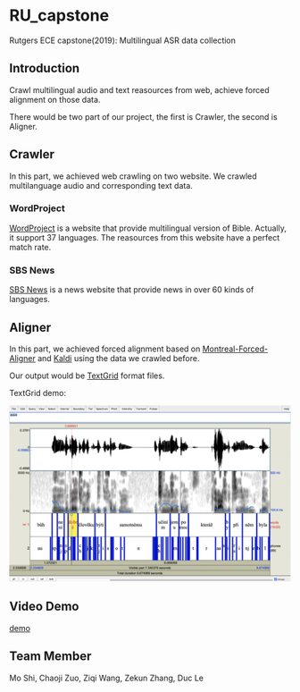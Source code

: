 # RU_capstone

Rutgers ECE capstone(2019): Multilingual ASR data collection

## Introduction

Crawl multilingual audio and text reasources from web, achieve forced alignment on those data.

There would be two part of our project, the first is Crawler, the second is Aligner.

## Crawler

In this part, we achieved web crawling on two website. We crawled multilanguage audio and corresponding text data.

### WordProject

[WordProject](https://www.wordproject.org/) is a website that provide multilingual version of Bible. Actually, it support 37 languages. The reasources from this website have a perfect match rate.

### SBS News

[SBS News](https://www.sbs.com.au/radio/) is a news website that provide news in over 60 kinds of languages.

## Aligner

In this part, we achieved forced alignment based on [Montreal-Forced-Aligner](https://github.com/MontrealCorpusTools/Montreal-Forced-Aligner) and [Kaldi](https://github.com/kaldi-asr/kaldi) using the data we crawled before.

Our output would be [TextGrid](https://en.wikipedia.org/wiki/TextGrid) format files.

TextGrid demo:

![TextGrid photo](https://raw.githubusercontent.com/ciuji/RU_capstone/master/docs/textgrid_demo.png)

## Video Demo

[demo](https://drive.google.com/file/d/1l5eDLmhOD4Y8sx-T78ZwsGGsQ1l7m31J/view?usp=sharing)

## Team Member

Mo Shi, Chaoji Zuo, Ziqi Wang, Zekun Zhang, Duc Le
